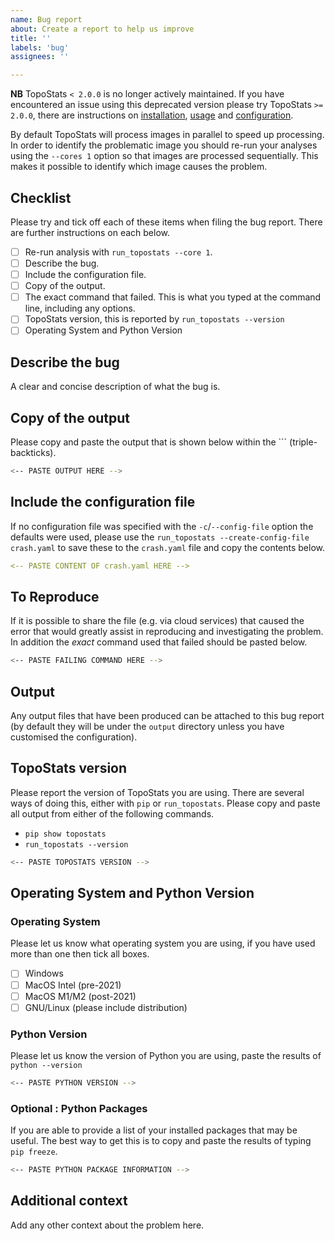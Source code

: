```yaml
---
name: Bug report
about: Create a report to help us improve
title: ''
labels: 'bug'
assignees: ''

---
```


**NB** TopoStats `< 2.0.0` is no longer actively maintained. If you have encountered an issue using this deprecated
version please try TopoStats `>= 2.0.0`, there are instructions on
[installation](https://afm-spm.github.io/TopoStats/installation.html),
[usage](https://afm-spm.github.io/TopoStats/usage.html) and
[configuration](https://afm-spm.github.io/TopoStats/configuration.html).

By default TopoStats will process images in parallel to speed up processing. In order to identify the problematic image
you should re-run your analyses using the `--cores 1` option so that images are processed sequentially. This makes it
possible to identify which image causes the problem.

## Checklist

Please try and tick off each of these items when filing the bug report. There are further instructions on each below.

* [ ] Re-run analysis with `run_topostats --core 1`.
* [ ] Describe the bug.
* [ ] Include the configuration file.
* [ ] Copy of the output.
* [ ] The exact command that failed. This is what you typed at the command line, including any options.
* [ ] TopoStats version, this is reported by `run_topostats --version`
* [ ] Operating System and Python Version

## Describe the bug

A clear and concise description of what the bug is.

## Copy of the output

Please copy and paste the output that is shown below within the `\`` (triple-backticks).

``` bash
<-- PASTE OUTPUT HERE -->
```

## Include the configuration file

If no configuration file was specified with the `-c`/`--config-file` option the defaults were used, please use the
`run_topostats --create-config-file crash.yaml` to save these to the `crash.yaml` file and copy the contents below.

``` yaml
<-- PASTE CONTENT OF crash.yaml HERE -->
```

## To Reproduce

If it is possible to share the file (e.g. via cloud services) that caused the error that would greatly assist in
reproducing and investigating the problem. In addition the _exact_ command used that failed should be pasted below.

``` bash
<-- PASTE FAILING COMMAND HERE -->
```

## Output

Any output files that have been produced can be attached to this bug report (by default they will be under the `output`
directory unless you have customised the configuration).

## TopoStats version

Please report the version of TopoStats you are using. There are several ways of doing this, either with `pip` or
`run_topostats`. Please copy and paste all output from either of the following commands.

* `pip show topostats`
* `run_topostats --version`

``` bash
<-- PASTE TOPOSTATS VERSION -->
```

## Operating System and Python Version

### Operating System

Please let us know what operating system you are using, if you have used more than one then tick all boxes.

* [ ] Windows
* [ ] MacOS Intel (pre-2021)
* [ ] MacOS M1/M2 (post-2021)
* [ ] GNU/Linux (please include distribution)

### Python Version

Please let us know the version of Python you are using, paste the results of `python --version`

``` bash
<-- PASTE PYTHON VERSION -->
```

### Optional : Python Packages

If you are able to provide a list of your installed packages that may be useful. The best way to get this is to copy and
paste the results of typing `pip freeze`.

``` bash
<-- PASTE PYTHON PACKAGE INFORMATION -->
```

## Additional context

Add any other context about the problem here.
